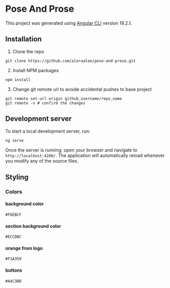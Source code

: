 # Pose And Prose

This project was generated using [Angular CLI](https://github.com/angular/angular-cli) version 19.2.1.

## Installation
1. Clone the repo 
```
git clone https://github.com/aloraalee/pose-and-prose.git
```
2. Install NPM packages
```
npm install
```
3. Change git remote url to avoide accidental pushes to base project
```
git remote set-url origin github_username/repo_name
git remote -v # confirm the changes
```

## Development server

To start a local development server, run:

```bash
ng serve
```

Once the server is running, open your browser and navigate to `http://localhost:4200/`. The application will automatically reload whenever you modify any of the source files.

## Styling

### Colors
#### background color 
`#F6EBCF`
#### section background color 
`#ECCDBC`
#### orange from logo 
`#F1A359`
#### buttons 
`#A4C3BD`

<!-- ## Code scaffolding

Angular CLI includes powerful code scaffolding tools. To generate a new component, run:

```bash
ng generate component component-name
```

For a complete list of available schematics (such as `components`, `directives`, or `pipes`), run:

```bash
ng generate --help
```

## Building

To build the project run:

```bash
ng build
```

This will compile your project and store the build artifacts in the `dist/` directory. By default, the production build optimizes your application for performance and speed.

## Running unit tests

To execute unit tests with the [Karma](https://karma-runner.github.io) test runner, use the following command:

```bash
ng test
```

## Running end-to-end tests

For end-to-end (e2e) testing, run:

```bash
ng e2e
```

Angular CLI does not come with an end-to-end testing framework by default. You can choose one that suits your needs.

## Additional Resources

For more information on using the Angular CLI, including detailed command references, visit the [Angular CLI Overview and Command Reference](https://angular.dev/tools/cli) page. -->

